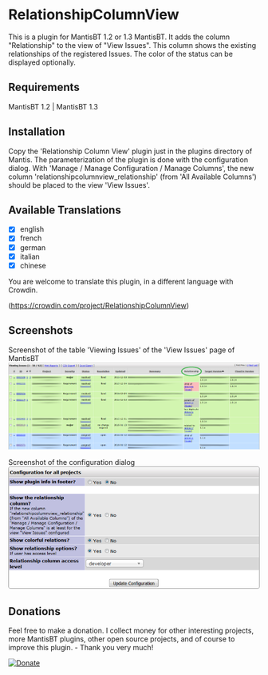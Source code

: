 RelationshipColumnView
======================

This is a plugin for MantisBT 1.2 or 1.3 MantisBT. It adds the column "Relationship" to the view of "View Issues". This column shows the existing relationships of the registered Issues. The color of the status can be displayed optionally.

Requirements
------------

MantisBT 1.2 | MantisBT 1.3

Installation
------------

Copy the 'Relationship Column View' plugin just in the plugins directory of Mantis. The parameterization of the plugin is done with the configuration dialog.
With 'Manage / Manage Configuration / Manage Columns', the new column 'relationshipcolumnview_relationship' (from 'All Available Columns') should be placed to the view 'View Issues'.

Available Translations
----------------------

- [x] english
- [x] french
- [x] german
- [x] italian
- [x] chinese

You are welcome to translate this plugin, in a different language with Crowdin.

(https://crowdin.com/project/RelationshipColumnView)

Screenshots
-----------

Screenshot of the table 'Viewing Issues' of the 'View Issues' page of MantisBT
![ViewAllBugPage with this plugin](/images/RelationshipColumnView_ViewAllBugPage.png?raw=true "")

Screenshot of the configuration dialog
![ViewAllBugPage with this plugin](/images/RelationshipColumnView_Configuration.png?raw=true "")

Donations
---------

Feel free to make a donation. I collect money for other interesting projects, more MantisBT plugins, other open source projects, and of course to improve this plugin. - Thank you very much!

[![Donate](https://img.shields.io/badge/Donate-PayPal-green.svg)](https://www.paypal.com/cgi-bin/webscr?cmd=_s-xclick&hosted_button_id=HMC99WST9S274)
